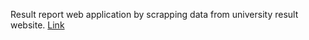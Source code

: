 Result report web application by scrapping data from university result website.
<a href="https://jntuhcgpa.me">Link</a>
